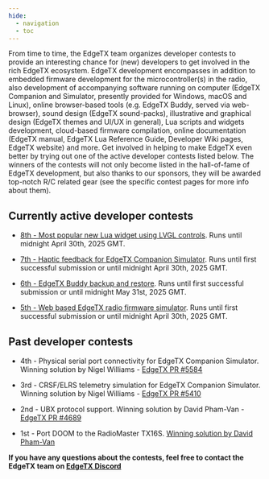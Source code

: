 ```yaml
---
hide:
  - navigation
  - toc
---
```


From time to time, the EdgeTX team organizes developer contests to provide an interesting chance for (new) developers to get involved in the rich EdgeTX ecosystem. EdgeTX development encompasses in addition to embedded firmware development for the microcontroller(s) in the radio, also development of accompanying software running on computer (EdgeTX Companion and Simulator, presently provided for Windows, macOS and Linux), online browser-based tools (e.g. EdgeTX Buddy, served via web-browser), sound design (EdgeTX sound-packs), illustrative and graphical design (EdgeTX themes and UI/UX in general), Lua scripts and widgets development, cloud-based firmware compilation, online documentation (EdgeTX manual, EdgeTX Lua Reference Guide, Developer Wiki pages, EdgeTX website) and more. Get involved in helping to make EdgeTX even better by trying out one of the active developer contests listed below. The winners of the contests will not only become listed in the hall-of-fame of EdgeTX development, but also thanks to our sponsors, they will be awarded top-notch R/C related gear (see the specific contest pages for more info about them).

## **Currently active developer contests**

* [8th - Most popular new Lua widget using LVGL controls](https://edgetx.org/dc8_lualvglwidget). Runs until midnight April 30th, 2025 GMT.

* [7th - Haptic feedback for EdgeTX Companion Simulator](https://edgetx.org/dc7_simuhaptic). Runs until first successful submission or until midnight April 30th, 2025 GMT.

* [6th - EdgeTX Buddy backup and restore](https://edgetx.org/dc6_buddybackup). Runs until first successful submission or until midnight May 31st, 2025 GMT.

* [5th - Web based EdgeTX radio firmware simulator](https://edgetx.org/dc5_websimu). Runs until first successful submission or until midnight April 30th, 2025 GMT.


## **Past developer contests**

* 4th - Physical serial port connectivity for EdgeTX Companion Simulator. Winning solution by Nigel Williams - [EdgeTX PR #5584](https://github.com/EdgeTX/edgetx/pull/5584)

* 3rd - CRSF/ELRS telemetry simulation for EdgeTX Companion Simulator. Winning solution by Nigel Williams - [EdgeTX PR #5410](https://github.com/EdgeTX/edgetx/pull/5410)

* 2nd - UBX protocol support. Winning solution by David Pham-Van - [EdgeTX PR #4689](https://github.com/EdgeTX/edgetx/pull/4689)

* 1st - Port DOOM to the RadioMaster TX16S. [Winning solution by David Pham-Van](https://github.com/DavBfr/edgetx-doom)


**If you have any questions about the contests, feel free to contact the EdgeTX team on [EdgeTX Discord](https://discord.gg/wF9wUKnZ6H)**
